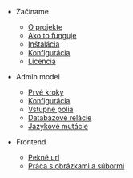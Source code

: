 - Začíname
    - [O projekte](README.md)
    - [Ako to funguje](how-it-works.md)
    - [Inštalácia](install.md)
    - [Konfigurácia](config.md)
    - [Licencia](license.md)

- Admin model
    - [Prvé kroky](model.md)
    - [Konfigurácia](model-parameters.md)
    - [Vstupné polia](model-fields.md)
    - [Databázové relácie](model-relations.md)
    - [Jazykové mutácie](languages.md)

- Frontend
    - [Pekné url](model-sluggable.md)
    - [Práca s obrázkami a súbormi](model-images.md)